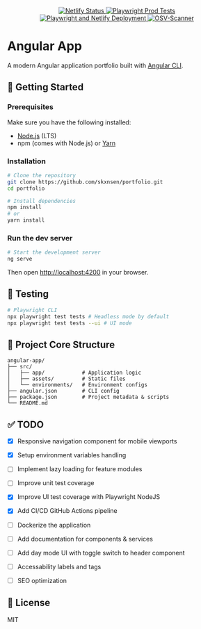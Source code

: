 <p align="center">
  <a href="https://app.netlify.com/sites/skansen/deploys">
    <img src="https://api.netlify.com/api/v1/badges/8cfb0876-28da-414f-93e6-9c66de1f0aed/deploy-status" alt="Netlify Status" />
  </a>
    <a href="https://github.com/skxnsen/portfolio/actions/workflows/playwright_prod.yml">
    <img src="https://github.com/skxnsen/portfolio/actions/workflows/playwright_prod.yml/badge.svg" alt="Playwright Prod Tests" />
  </a>
  <a href="https://github.com/skxnsen/portfolio/actions/workflows/netlify_playwright.yml">
    <img src="https://github.com/skxnsen/portfolio/actions/workflows/netlify_playwright.yml/badge.svg" alt="Playwright and Netlify Deployment" />
  </a>
  <a href="https://github.com/skxnsen/portfolio/actions/workflows/osv-scanner.yml">
    <img src="https://github.com/skxnsen/portfolio/actions/workflows/osv-scanner.yml/badge.svg" alt="OSV-Scanner" />
  </a>
</p>


# Angular App

A modern Angular application portfolio built with [Angular CLI](https://angular.io/cli).

## 🚀 Getting Started

### Prerequisites

Make sure you have the following installed:

- [Node.js](https://nodejs.org/) (LTS)
- npm (comes with Node.js) or [Yarn](https://yarnpkg.com/)

### Installation

```bash
# Clone the repository
git clone https://github.com/skxnsen/portfolio.git
cd portfolio

# Install dependencies
npm install
# or
yarn install
```

### Run the dev server

```bash
# Start the development server
ng serve
```

Then open [http://localhost:4200](http://localhost:4200) in your browser.

## 🧪 Testing

```bash
# Playwright CLI
npx playwright test tests # Headless mode by default
npx playwright test tests --ui # UI mode
```

## 📁 Project Core Structure

```
angular-app/
├── src/
│   ├── app/            # Application logic
│   ├── assets/         # Static files
│   └── environments/   # Environment configs
├── angular.json        # CLI config
├── package.json        # Project metadata & scripts
└── README.md
```

## ✅ TODO

- [X] Responsive navigation component for mobile viewports
- [X] Setup environment variables handling  
- [ ] Implement lazy loading for feature modules  
- [ ] Improve unit test coverage
- [X] Improve UI test coverage with Playwright NodeJS
- [X] Add CI/CD GitHub Actions pipeline
- [ ] Dockerize the application  
- [ ] Add documentation for components & services
- [ ] Add day mode UI with toggle switch to header component
- [ ] Accessability labels and tags
- [ ] SEO optimization


## 📄 License

MIT
